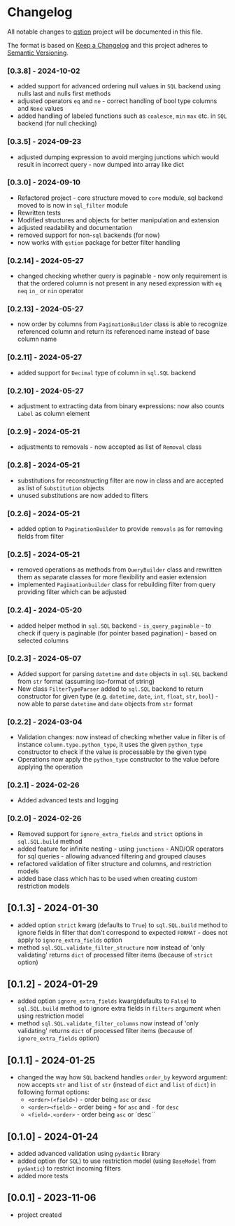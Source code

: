 # Changelog

All notable changes to [qstion](https://github.com/kajotgames/qstion) project will be documented in this file.

The format is based on [Keep a Changelog](http://keepachangelog.com/en/1.0.0/)
and this project adheres to [Semantic Versioning](http://semver.org/spec/v2.0.0.html).

### [0.3.8] - 2024-10-02

- added support for advanced ordering null values in `SQL` backend using nulls last and nulls first methods
- adjusted operators `eq` and `ne` - correct handling of bool type columns and `None` values
- added handling of labeled functions such as `coalesce`, `min` `max` etc. in `SQL` backend (for null checking)

### [0.3.5] - 2024-09-23

- adjusted dumping expression to avoid merging junctions which would result in incorrect query - now dumped into array like dict


### [0.3.0] - 2024-09-10

- Refactored project - core structure moved to `core` module, sql backend moved to is now in `sql_filter` module
- Rewritten tests
- Modified structures and objects for better manipulation and extension
- adjusted readability and documentation
- removed support for non-`sql` backends (for now)
- now works with `qstion` package for better filter handling

### [0.2.14] - 2024-05-27

- changed checking whether query is paginable - now only requirement is that the ordered column is not present in any nesed expression with `eq` `neq` `in_` or `nin` operator


### [0.2.13] - 2024-05-27

- now order by columns from `PaginationBuilder` class is able to recognize referenced column and return its referenced name instead of base column name

### [0.2.11] - 2024-05-27

- added support for `Decimal` type of column in `sql.SQL` backend

### [0.2.10] - 2024-05-27

- adjustment to extracting data from binary expressions: now also counts `Label` as column element

### [0.2.9] - 2024-05-21

- adjustments to removals - now accepted as list of `Removal` class

### [0.2.8] - 2024-05-21

- substitutions for reconstructing filter are now in class and are accepted as list of `Substitution` objects
- unused substitutions are now added to filters

### [0.2.6] - 2024-05-21

- added option to `PaginationBuilder` to provide `removals` as for removing fields from filter

### [0.2.5] - 2024-05-21

- removed operations as methods from `QueryBuilder` class
and rewritten them as separate classes for more flexibility and easier extension
- implemented `Paginationbuilder` class for rebuilding filter from query providing filter which can be adjusted


### [0.2.4] - 2024-05-20

- added helper method in `sql.SQL` backend - `is_query_paginable` - to check if query is paginable (for pointer based pagination) - based on selected columns

### [0.2.3] - 2024-05-07

- Added support for parsing `datetime` and `date` objects in `sql.SQL` backend from `str` format (assuming iso-format of string)
- New class `FilterTypeParser` added to `sql.SQL` backend to return constructor for given type (e.g. `datetime`, `date`, `int`, `float`, `str`, `bool`) - now able to parse `datetime` and `date` objects from `str` format

### [0.2.2] - 2024-03-04

- Validation changes: now instead of checking whether value in filter is of instance `column.type.python_type`, it uses the given `python_type` constructor to check if the value is processable by the given type
- Operations now apply the `python_type` constructor to the value before applying the operation 


### [0.2.1] - 2024-02-26

- Added advanced tests and logging

### [0.2.0] - 2024-02-26

- Removed support for `ignore_extra_fields` and `strict` options in `sql.SQL.build` method 
- added feature for infinite nesting - using `junctions` - AND/OR operators for sql queries - allowing advanced filtering and grouped clauses
- refactored validation of filter structure and columns, and restriction models
- added base class which has to be used when creating custom restriction models

## [0.1.3] - 2024-01-30

- added option `strict` kwarg (defaults to `True`) to `sql.SQL.build` method to ignore fields in filter that don't correspond to expected `FORMAT` - does not apply to `ignore_extra_fields` option
- method `sql.SQL.validate_filter_structure` now instead of 'only validating' returns `dict` of processed filter items (because of `strict` option)

## [0.1.2] - 2024-01-29

- added option `ignore_extra_fields` kwarg(defaults to `False`) to `sql.SQL.build` method to ignore extra fields in `filters` argument when using restriction model
- method `sql.SQL.validate_filter_columns` now instead of 'only validating' returns `dict` of processed filter items (because of `ignore_extra_fields` option)

## [0.1.1] - 2024-01-25

- changed the way how `SQL` backend handles `order_by` keyword argument: now accepts `str` and `list` of `str` (instead of `dict` and `list` of `dict`) in following format options:
    - `<order>(<field>)` - order being `asc` or `desc`
    - `<order><field>` - order being `+` for `asc` and `-` for `desc`
    - `<field>.<order>` - order being `asc` or `desc``

## [0.1.0] - 2024-01-24

- added advanced validation using `pydantic` library
- added option (for `SQL`) to use restriction model (using `BaseModel` from `pydantic`) to restrict incoming filters
- added more tests

## [0.0.1] - 2023-11-06

- project created